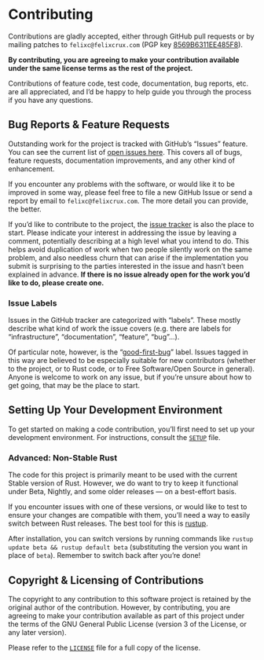 Contributing
============

Contributions are gladly accepted, either through GitHub pull requests or by
mailing patches to `felixc@felixcrux.com` (PGP key [8569B6311EE485F8][pgp-key]).

**By contributing, you are agreeing to make your contribution available under
the same license terms as the rest of the project.**

Contributions of feature code, test code, documentation, bug reports, etc. are
all appreciated, and I’d be happy to help guide you through the process if you
have any questions.

[pgp-key]: http://hkps.pool.sks-keyservers.net/pks/lookup?op=vindex&search=0x8569B6311EE485F8


Bug Reports & Feature Requests
------------------------------

Outstanding work for the project is tracked with GitHub’s “Issues” feature. You
can see the current list of [open issues here][issues]. This covers all of bugs,
feature requests, documentation improvements, and any other kind of enhancement.

If you encounter any problems with the software, or would like it to be improved
in some way, please feel free to file a new GitHub Issue or send a report by
email to `felixc@felixcrux.com`. The more detail you can provide, the better.

If you’d like to contribute to the project, the [issue tracker][issues] is also
the place to start. Please indicate your interest in addressing the issue by
leaving a comment, potentially describing at a high level what you intend to do.
This helps avoid duplication of work when two people silently work on the same
problem, and also needless churn that can arise if the implementation you submit
is surprising to the parties interested in the issue and hasn’t been explained
in advance. **If there is no issue already open for the work you’d like to do,
please create one.**

### Issue Labels
Issues in the GitHub tracker are categorized with “labels”. These mostly
describe what kind of work the issue covers (e.g. there are labels for
“infrastructure”, “documentation”, “feature”, “bug”…).

Of particular note, however, is the “[good-first-bug][g-f-b]” label. Issues
tagged in this way are believed to be especially suitable for new contributors
(whether to the project, or to Rust code, or to Free Software/Open Source in
general). Anyone is welcome to work on any issue, but if you’re unsure about how
to get going, that may be the place to start.

[issues]: https://github.com/felixc/gexiv2-sys/issues
[g-f-b]: https://github.com/felixc/gexiv2-sys/issues?q=is%3Aissue+is%3Aopen+label%3Agood-first-bug


Setting Up Your Development Environment
---------------------------------------

To get started on making a code contribution, you’ll first need to set up your
development environment. For instructions, consult the [`SETUP`](SETUP.md) file.

### Advanced: Non-Stable Rust
The code for this project is primarily meant to be used with the current Stable
version of Rust. However, we do want to try to keep it functional under Beta,
Nightly, and some older releases — on a best-effort basis.

If you encounter issues with one of these versions, or would like to test to
ensure your changes are compatible with them, you’ll need a way to easily switch
between Rust releases. The best tool for this is [rustup][rustup].

After installation, you can switch versions by running commands like `rustup
update beta && rustup default beta` (substituting the version you want in place
of `beta`). Remember to switch back after you’re done!

[rustup]: https://rustup.rs/


Copyright & Licensing of Contributions
--------------------------------------

The copyright to any contribution to this software project is retained by the
original author of the contribution. However, by contributing, you are agreeing
to make your contribution available as part of this project under the terms of
the GNU General Public License (version 3 of the License, or any later version).

Please refer to the [`LICENSE`](LICENSE) file for a full copy of the license.
